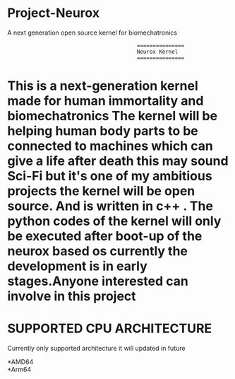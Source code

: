 # Project-Neurox
A next  generation  open source kernel for biomechatronics

                                             ===============
                                             Neurox Kernel
                                             ===============
                                             
This is a next-generation kernel made for human immortality and  biomechatronics The  kernel will be  helping  human body parts to be connected to machines which can give a life after death this may sound Sci-Fi but it's one of my ambitious projects the kernel will be open source. And is written in c++ . The python codes of the kernel will only be executed after boot-up of the neurox based os currently the development is in early stages.Anyone interested can involve in this project 
====================================================================================================================================================================
SUPPORTED CPU  ARCHITECTURE                                  
===========================
Currently only supported architecture it will updated in future

 *AMD64                        
 *Arm64                       
                      
 
